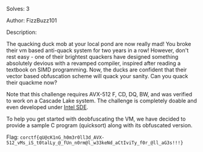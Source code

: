 Solves: 3

Author: FizzBuzz101

Description:

The quacking duck mob at your local pond are now really mad! You broke their vm based anti-quack system for two years in a row!
However, don't rest easy - one of their brightest quackers have designed something absolutely devious with a revamped compiler,
inspired after reading a textbook on SIMD programming. Now, the ducks are confident that their vector based obfuscation scheme will 
quack your sanity. Can you quack their quackme now?

Note that this challenge requires AVX-512 F, CD, DQ, BW, and was verified to work on a Cascade Lake system. The challenge is completely
doable and even developed under [Intel SDE](https://www.intel.com/content/www/us/en/developer/articles/tool/software-development-emulator.html).

To help you get started with deobfuscating the VM, we have decided to provide a sample C program (quicksort) along with its obfuscated version.

Flag: `corctf{qU@cK1nG_h0m3r0ll3d_AVX-512_vMs_iS_t0talLy_@_fUn_n0rm@l_w33keNd_aCtIviTy_f0r_@ll_aG3s!!!}`
